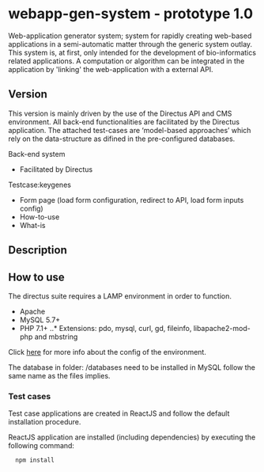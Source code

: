 # webapp-gen-system - prototype 1.0

Web-application generator system; system for rapidly creating web-based applications in a semi-automatic matter through the generic system outlay. This system is, at first, only intended for the development of bio-informatics related applications. A computation or algorithm can be integrated in the application by 'linking' the web-application with a external API. 

## Version

This version is mainly driven by the use of the Directus API and CMS environment. All back-end functionalities are facilitated by  the Directus application. The attached test-cases are ‘model-based approaches’ which rely  on the data-structure as difined in the pre-configured databases. 

Back-end system
- Facilitated by Directus

Testcase:keygenes
- Form page (load form configuration, redirect to API, load form inputs config)
- How-to-use
- What-is


## Description 

## How to use

The directus suite requires a LAMP environment in order to function.
* Apache
* MySQL 5.7+
* PHP 7.1+
..* Extensions: pdo, mysql, curl, gd, fileinfo, libapache2-mod-php and mbstring

Click [here](https://docs.directus.io/getting-started/installation.html) for more info about the config of the environment.

The database in folder: /databases need to be installed in MySQL follow the same name as the files implies.

### Test cases
Test case applications are created in ReactJS and follow the default installation procedure.

ReactJS application are installed (including dependencies) by executing the following command:

      npm install 



